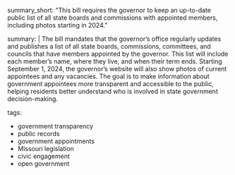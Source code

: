 summary_short: "This bill requires the governor to keep an up-to-date public list of all state boards and commissions with appointed members, including photos starting in 2024."

summary: |
  The bill mandates that the governor’s office regularly updates and publishes a list of all state boards, commissions, committees, and councils that have members appointed by the governor. This list will include each member’s name, where they live, and when their term ends. Starting September 1, 2024, the governor’s website will also show photos of current appointees and any vacancies. The goal is to make information about government appointees more transparent and accessible to the public, helping residents better understand who is involved in state government decision-making.

tags:
  - government transparency
  - public records
  - government appointments
  - Missouri legislation
  - civic engagement
  - open government
